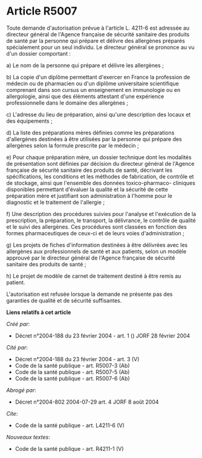 # Article R5007

Toute demande d'autorisation prévue à l'article L. 4211-6 est adressée au directeur général de l'Agence française de sécurité
sanitaire des produits de santé par la personne qui prépare et délivre des allergènes préparés spécialement pour un seul
individu. Le directeur général se prononce au vu d'un dossier comportant :

a) Le nom de la personne qui prépare et délivre les allergènes ;

b) La copie d'un diplôme permettant d'exercer en France la profession de médecin ou de pharmacien ou d'un diplôme
universitaire scientifique comprenant dans son cursus un enseignement en immunologie ou en allergologie, ainsi que des
éléments attestant d'une expérience professionnelle dans le domaine des allergènes ;

c) L'adresse du lieu de préparation, ainsi qu'une description des locaux et des équipements ;

d) La liste des préparations mères définies comme les préparations d'allergènes destinées à être utilisées par la personne
qui prépare des allergènes selon la formule prescrite par le médecin ;

e) Pour chaque préparation mère, un dossier technique dont les modalités de présentation sont définies par décision du
directeur général de l'Agence française de sécurité sanitaire des produits de santé, décrivant les spécifications, les
conditions et les méthodes de fabrication, de contrôle et de stockage, ainsi que l'ensemble des données toxico-pharmaco-
cliniques disponibles permettant d'évaluer la qualité et la sécurité de cette préparation mère et justifiant son
administration à l'homme pour le diagnostic et le traitement de l'allergie ;

f) Une description des procédures suivies pour l'analyse et l'exécution de la prescription, la préparation, le transport, la
délivrance, le contrôle de qualité et le suivi des allergènes. Ces procédures sont classées en fonction des formes
pharmaceutiques de ceux-ci et de leurs voies d'administration ;

g) Les projets de fiches d'information destinées à être délivrées avec les allergènes aux professionnels de santé et aux
patients, selon un modèle approuvé par le directeur général de l'Agence française de sécurité sanitaire des produits de
santé ;

h) Le projet de modèle de carnet de traitement destiné à être remis au patient.

L'autorisation est refusée lorsque la demande ne présente pas des garanties de qualité et de sécurité suffisantes.

**Liens relatifs à cet article**

_Créé par_:

  - Décret n°2004-188 du 23 février 2004 - art. 1 () JORF 28 février 2004

_Cité par_:

  - Décret n°2004-188 du 23 février 2004 - art. 3 (V)
  - Code de la santé publique - art. R5007-3 (Ab)
  - Code de la santé publique - art. R5007-5 (Ab)
  - Code de la santé publique - art. R5007-6 (Ab)

_Abrogé par_:

  - Décret n°2004-802 2004-07-29 art. 4 JORF 8 août 2004

_Cite_:

  - Code de la santé publique - art. L4211-6 (V)

_Nouveaux textes_:

  - Code de la santé publique - art. R4211-1 (V)
